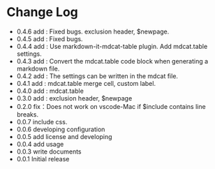 # Change Log

- 0.4.6 add : Fixed bugs. exclusion header, $newpage.
- 0.4.5 add : Fixed bugs.
- 0.4.4 add : Use markdown-it-mdcat-table plugin. Add mdcat.table settings.
- 0.4.3 add : Convert the mdcat.table code block when generating a markdown file.
- 0.4.2 add : The settings can be written in the mdcat file.
- 0.4.1 add : mdcat.table merge cell, custom label.
- 0.4.0 add : mdcat.table
- 0.3.0 add : exclusion header, $newpage 
- 0.2.0 fix：Does not work on vscode-Mac if $include contains line breaks. 
- 0.0.7 include css.
- 0.0.6 developing configuration
- 0.0.5 add license and developing 
- 0.0.4 add usage
- 0.0.3 write documents
- 0.0.1 Initial release